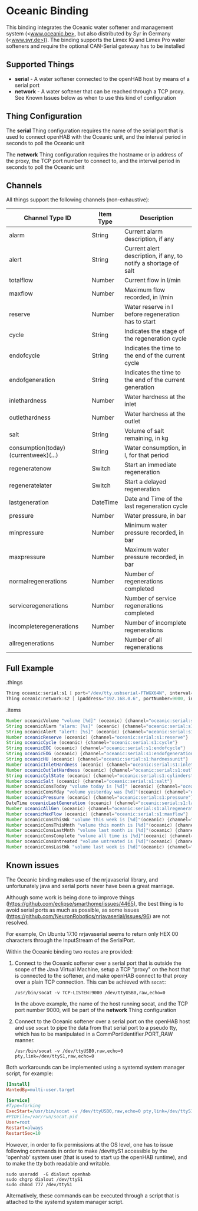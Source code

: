 # Oceanic Binding

This binding integrates the Oceanic water softener and management system (<www.oceanic.be>, but also distributed by Syr in Germany (<www.syr.de>)).
The binding supports the Limex IQ and Limex Pro water softeners and require the optional CAN-Serial gateway has to be installed

## Supported Things

- **serial** - A water softener connected to the openHAB host by means of a serial port
- **network** - A water softener that can be reached through a TCP proxy. See Known Issues below as when to use this kind of configuration

## Thing Configuration

The **serial** Thing configuration requires the name of the serial port that is used to connect openHAB with the Oceanic unit, and the interval period in seconds to poll the Oceanic unit

The **network** Thing configuration requires the hostname or ip address of the proxy, the TCP port number to connect to, and the interval period in seconds to poll the Oceanic unit

## Channels

All things support the following channels (non-exhaustive):

| Channel Type ID                      | Item Type | Description                                                     |
|--------------------------------------|-----------|-----------------------------------------------------------------|
| alarm                                | String    | Current alarm description, if any                               |
| alert                                | String    | Current alert description, if any, to notify a shortage of salt |
| totalflow                            | Number    | Current flow in l/min                                           |
| maxflow                              | Number    | Maximum flow recorded, in l/min                                 |
| reserve                              | Number    | Water reserve in l before regeneration has to start             |
| cycle                                | String    | Indicates the stage of the regeneration cycle                   |
| endofcycle                           | String    | Indicates the time to the end of the current cycle              |
| endofgeneration                      | String    | Indicates the time to the end of the current generation         |
| inlethardness                        | Number    | Water hardness at the inlet                                     |
| outlethardness                       | Number    | Water hardness at the outlet                                    |
| salt                                 | String    | Volume of salt remaining, in kg                                 |
| consumption(today)(currentweek)(...) | String    | Water consumption, in l, for that period                        |
| regeneratenow                        | Switch    | Start an immediate regeneration                                 |
| regeneratelater                      | Switch    | Start a delayed regeneration                                    |
| lastgeneration                       | DateTime  | Date and Time of the last regeneration cycle                    |
| pressure                             | Number    | Water pressure, in bar                                          |
| minpressure                          | Number    | Minimum water pressure recorded, in bar                         |
| maxpressure                          | Number    | Maximum water pressure recorded, in bar                         |
| normalregenerations                  | Number    | Number of regenerations completed                               |
| serviceregenerations                 | Number    | Number of service regenerations completed                       |
| incompleteregenerations              | Number    | Number of incomplete regenerations                              |
| allregenerations                     | Number    | Number of all regenerations                                     |

## Full Example

.things

```java
Thing oceanic:serial:s1 [ port="/dev/tty.usbserial-FTWGX64N", interval=60]
Thing oceanic:network:s2 [ ipAddress="192.168.0.6", portNumber=9000, interval=60]

```

.items

```java
Number oceanicVolume "volume [%d]" (oceanic) {channel="oceanic:serial:s1:totalflow"}
String oceanicAlarm "alarm: [%s]" (oceanic) {channel="oceanic:serial:s1:alarm"}
String oceanicAlert "alert: [%s]" (oceanic) {channel="oceanic:serial:s1:alert"}
Number oceanicReserve (oceanic) {channel="oceanic:serial:s1:reserve"}
String oceanicCycle (oceanic) {channel="oceanic:serial:s1:cycle"}
String oceanicEOC (oceanic) {channel="oceanic:serial:s1:endofcycle"}
String oceanicEOG (oceanic) {channel="oceanic:serial:s1:endofgeneration"}
String oceanicHU (oceanic) {channel="oceanic:serial:s1:hardnessunit"}
Number oceanicInletHardness (oceanic) {channel="oceanic:serial:s1:inlethardness"}
Number oceanicOutletHardness (oceanic) {channel="oceanic:serial:s1:outlethardness"}
String oceanicCylState (oceanic) {channel="oceanic:serial:s1:cylinderstate"}
Number oceanicSalt (oceanic) {channel="oceanic:serial:s1:salt"}
Number oceanicConsToday "volume today is [%d]" (oceanic) {channel="oceanic:serial:s1:consumptiontoday"}
Number oceanicConsYday "volume yesterday was [%d]"(oceanic) {channel="oceanic:serial:s1:consumptionyesterday"}
Number oceanicPressure (oceanic) {channel="oceanic:serial:s1:pressure"}
DateTime oceanicLastGeneration (oceanic) {channel="oceanic:serial:s1:lastgeneration"}
Number oceanicAllGen (oceanic) {channel="oceanic:serial:s1:allregenerations"}
Number oceanicMaxFlow (oceanic) {channel="oceanic:serial:s1:maxflow"}
Number oceanicConsThisWk "volume this week is [%d]"(oceanic) {channel="oceanic:serial:s1:consumptioncurrentweek"}
Number oceanicConsThisMnth "volume this month is [%d]"(oceanic) {channel="oceanic:serial:s1:consumptioncurrentmonth"}
Number oceanicConsLastMnth "volume last month is [%d]"(oceanic) {channel="oceanic:serial:s1:consumptionlastmonth"}
Number oceanicConsComplete "volume all time is [%d]"(oceanic) {channel="oceanic:serial:s1:consumptioncomplete"}
Number oceanicConsUntreated "volume untreated is [%d]"(oceanic) {channel="oceanic:serial:s1:consumptionuntreated"}
Number oceanicConsLastWk "volume last week is [%d]"(oceanic) {channel="oceanic:serial:s1:consumptionlastweek"}
```

## Known issues

The Oceanic binding makes use of the nrjavaserial library, and unfortunately java and serial ports never have been a great marriage.

Although some work is being done to improve things (<https://github.com/eclipse/smarthome/issues/4465>), the best thing is to avoid serial ports as much as possible, as some issues (<https://github.com/NeuronRobotics/nrjavaserial/issues/96>) are not resolved.

For example, On Ubuntu 17.10 nrjavaserial seems to return only HEX 00 characters through the InputStream of the SerialPort.

Within the Oceanic binding two routes are provided:

1. Connect to the Oceanic softener over a serial port that is outside the scope of the Java Virtual Machine, setup a TCP "proxy" on the host that is connected to the softener, and make openHAB connect to that proxy over a plain TCP connection. This can be achieved with `socat`:

    ```shell
    /usr/bin/socat -v TCP-LISTEN:9000 /dev/ttyUSB0,raw,echo=0
    ```

    In the above example, the name of the host running socat, and the TCP port number 9000, will be part of the **network** Thing configuration
1. Connect to the Oceanic softener over a serial port on the openHAB host and use `socat` to pipe the data from that serial port to a pseudo tty, which has to be manipulated in a CommPortIdentifier.PORT_RAW manner.

    ```shell
    /usr/bin/socat -v /dev/ttyUSB0,raw,echo=0 pty,link=/dev/ttyS1,raw,echo=0
    ```

Both workarounds can be implemented using a systemd system manager script, for example:

```ini
[Install]
WantedBy=multi-user.target

[Service]
#Type=forking
ExecStart=/usr/bin/socat -v /dev/ttyUSB0,raw,echo=0 pty,link=/dev/ttyS1,raw,echo=0
#PIDFile=/var/run/socat.pid
User=root
Restart=always
RestartSec=10
```

However, in order to fix permissions at the OS level, one has to issue following commands in order to make /dev/ttyS1 accessible by the 'openhab' system user (that is used to start up the openHAB runtime), and to make the tty both readable and writable.

```shell
sudo useradd  -G dialout openhab
sudo chgrp dialout /dev/ttyS1
sudo chmod 777 /dev/ttyS1
```

Alternatively, these commands can be executed through a script that is attached to the systemd system manager script.

